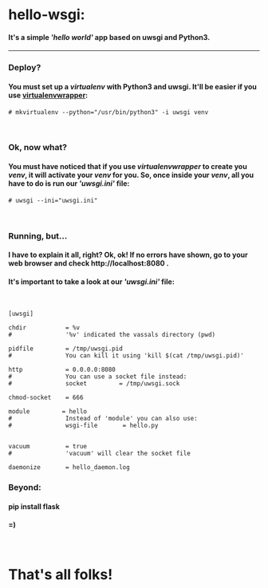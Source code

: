 # hello-wsgi:
#### It's a simple *'hello world'* app based on **uwsgi** and **Python3**.
---


### Deploy?
#### You must set up a *virtualenv* with Python3 and uwsgi. It'll be easier if you use [virtualenvwrapper](https://wiki.archlinux.org/index.php/Python/Virtual_environment#virtualenvwrapper):

```
# mkvirtualenv --python="/usr/bin/python3" -i uwsgi venv
```

<br />


### Ok, now what?
#### You must have noticed that if you use *virtualenvwrapper* to create you *venv*, it will activate your *venv* for you. So, once inside your *venv*, all you have to do is run our *'uwsgi.ini'* file:

```
# uwsgi --ini="uwsgi.ini"
```

<br />

### Running, but...
#### I have to explain it all, right? Ok, ok! If no errors have shown, go to your web browser and check http://localhost:8080 .
#### It's important to take a look at our *'uwsgi.ini'* file:

<br />

```
[uwsgi]

chdir           = %v
#               '%v' indicated the vassals directory (pwd)

pidfile         = /tmp/uwsgi.pid
#               You can kill it using 'kill $(cat /tmp/uwsgi.pid)'

http            = 0.0.0.0:8080
#               You can use a socket file instead:
#               socket         = /tmp/uwsgi.sock

chmod-socket    = 666

module         = hello
#               Instead of 'module' you can also use:
#               wsgi-file       = hello.py


vacuum          = true
#               'vacuum' will clear the socket file 

daemonize       = hello_daemon.log                                 
```

### Beyond:
#### pip install flask
#### =)

<br />

# That's all folks!
